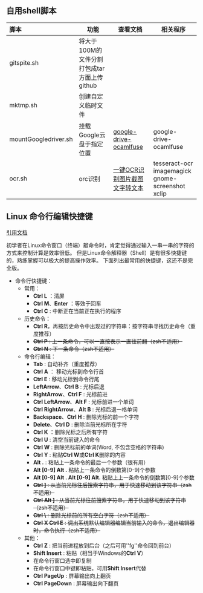 ## 自用shell脚本

| 脚本                 | 功能                                        | 查看文档                                                     | 相关程序                                                  |
| :------------------- | ------------------------------------------- | ------------------------------------------------------------ | --------------------------------------------------------- |
| gitspite.sh          | 将大于100M的文件分割打包成tar方面上传github |                                                              |                                                           |
| mktmp.sh             | 创建自定义临时文件                          |                                                              |                                                           |
| mountGoogledriver.sh | 挂载Google云盘于指定位置                    | [google-drive-ocamlfuse](https://github.com/astrada/google-drive-ocamlfuse) | google-drive-ocamlfuse                                    |
| ocr.sh               | orc识别                                     | [一键OCR识别图片截图文字转文本](https://blog.csdn.net/weixin_39949673/article/details/111116693) | tesseract-ocr<br>imagemagick<br>gnome-screenshot<br>xclip |

##  Linux 命令行编辑快捷键

[引用文档](https://gist.github.com/zhulianhua/befb8f61db8c72b4763d)

初学者在Linux命令窗口（终端）敲命令时，肯定觉得通过输入一串一串的字符的方式来控制计算是效率很低。
但是Linux命令解释器（Shell）是有很多快捷键的，熟练掌握可以极大的提高操作效率。
下面列出最常用的快捷键，这还不是完全版。

* 命令行快捷键：
    * 常用：
        * **Ctrl L** ：清屏
        * **Ctrl M**、**Enter** ：等效于回车
        * **Ctrl C** : 中断正在当前正在执行的程序
    * 历史命令：
        * **Ctrl R**，再按历史命令中出现过的字符串：按字符串寻找历史命令（重度推荐）
        * ~~**Ctrl P** : 上一条命令，可以一直按表示一直往前翻（zsh不适用）~~
        * ~~**Ctrl N** : 下一条命令（zsh不适用）~~
    * 命令行编辑：
        * **Tab** : 自动补齐（重度推荐）
        * **Ctrl A** ： 移动光标到命令行首
        * **Ctrl E** :  移动光标到命令行尾
        * **LeftArrow**、**Ctrl B** :  光标后退
        * **RightArrow**、**Ctrl F** : 光标前进
        * **Ctrl LeftArrow**、**Alt F**  : 光标前进一个单词
        * **Ctrl RightArrow**、**Alt B**  : 光标后退一格单词
        * **Backspace**、**Ctrl H** : 删除光标的前一个字符
        * **Delete**、**Ctrl D** : 删除当前光标所在字符
        * **Ctrl K** ：删除光标之后所有字符
        * **Ctrl U** : 清空当前键入的命令
        * **Ctrl W** : 删除光标前的单词(Word, 不包含空格的字符串)
        * **Ctrl Y** : 粘贴**Ctrl W**或**Ctrl K**删除的内容
        * **Alt .**  : 粘贴上一条命令的最后一个参数（很有用）
        * **Alt [0-9] Alt .**  粘贴上一条命令的倒数第[0-9]个参数
        * **Alt [0-9] Alt . Alt [0-9]  Alt.**  粘贴上上一条命令的倒数第[0-9]个参数
        * ~~**Ctrl ]** : 从当前光标往后搜索字符串，用于快速移动到该字符串（zsh不适用）~~
        * ~~**Ctrl Alt ]** : 从当前光标往前搜索字符串，用于快速移动到该字符串（zsh不适用）~~
        * ~~**Ctrl \\** : 删除光标前的所有空白字符（zsh不适用）~~
        * ~~**Ctrl X Ctrl E** : 调出系统默认编辑器编辑当前输入的命令，退出编辑器时，命令执行（zsh不适用）~~
     * 其他：
        * **Ctrl Z** : 把当前进程放到后台（之后可用''fg''命令回到前台） 
        * **Shift Insert** : 粘贴（相当于Windows的**Ctrl V**）
        * 在命令行窗口选中即复制
        * 在命令行窗口中键即粘贴，可用**Shift Insert**代替
        * **Ctrl PageUp** : 屏幕输出向上翻页
        * **Ctrl PageDown** : 屏幕输出向下翻页

